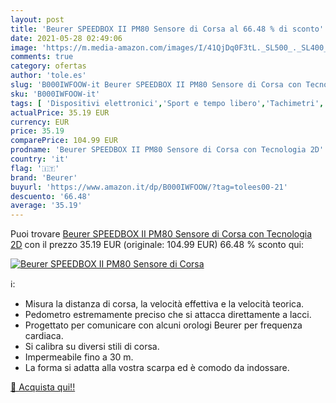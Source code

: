 ```yaml
---
layout: post
title: 'Beurer SPEEDBOX II PM80 Sensore di Corsa al 66.48 % di sconto'
date: 2021-05-28 02:49:06
image: 'https://m.media-amazon.com/images/I/41QjDq0F3tL._SL500_._SL400_.jpg'
comments: true
category: ofertas
author: 'tole.es'
slug: 'B000IWFOOW-it Beurer SPEEDBOX II PM80 Sensore di Corsa con Tecnologia 2D'
sku: 'B000IWFOOW-it'
tags: [ 'Dispositivi elettronici','Sport e tempo libero','Tachimetri','beurer', ]
actualPrice: 35.19 EUR
currency: EUR
price: 35.19
comparePrice: 104.99 EUR
prodname: 'Beurer SPEEDBOX II PM80 Sensore di Corsa con Tecnologia 2D'
country: 'it'
flag: '🇮🇹'
brand: 'Beurer'
buyurl: 'https://www.amazon.it/dp/B000IWFOOW/?tag=tolees00-21'
descuento: '66.48'
average: '35.19'
---
```


Puoi trovare [Beurer SPEEDBOX II PM80 Sensore di Corsa con Tecnologia 2D](https://www.amazon.it/dp/B000IWFOOW/?tag=tolees00-21) con il prezzo 35.19 EUR (originale: 104.99 EUR) 66.48 % sconto qui:

[![Beurer SPEEDBOX II PM80 Sensore di Corsa](https://m.media-amazon.com/images/I/41QjDq0F3tL._SL500_._SL400_.jpg)](https://www.amazon.it/dp/B000IWFOOW/?tag=tolees00-21)

ℹ️:

- Misura la distanza di corsa, la velocità effettiva e la velocità teorica.
- Pedometro estremamente preciso che si attacca direttamente a lacci.
- Progettato per comunicare con alcuni orologi Beurer per frequenza cardiaca.
- Si calibra su diversi stili di corsa.
- Impermeabile fino a 30 m.
- La forma si adatta alla vostra scarpa ed è comodo da indossare.

[🛒 Acquista qui!!](https://www.amazon.it/dp/B000IWFOOW/?tag=tolees00-21)
